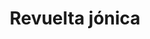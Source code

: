 ﻿---
title: "Revuelta jónica"
permalink: periodes_12.html
layout: periode
dataInici: -499
dataFi: -494
sidebar: periodes
pares:
  - id: 9
    title: "Guerras médicas"
    dataInici: "(-499)"
    dataFi: "(-478)"

fills:
  - id: 10
    title: "Batalla de Éfeso"
    dataInici: "(-498)"

  - id: 11
    title: "Batalla de Lade"
    dataInici: "(-494)"

jocsPrincipals:
jocsEscenaris:
jocsEpoca:
jocsEpocaEscenaris:
---
